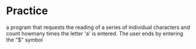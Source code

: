 # Practice
a program that requests the reading of a series of individual characters and count 
howmany times the letter 'a' is entered. The user ends by entering the "$" symbol
